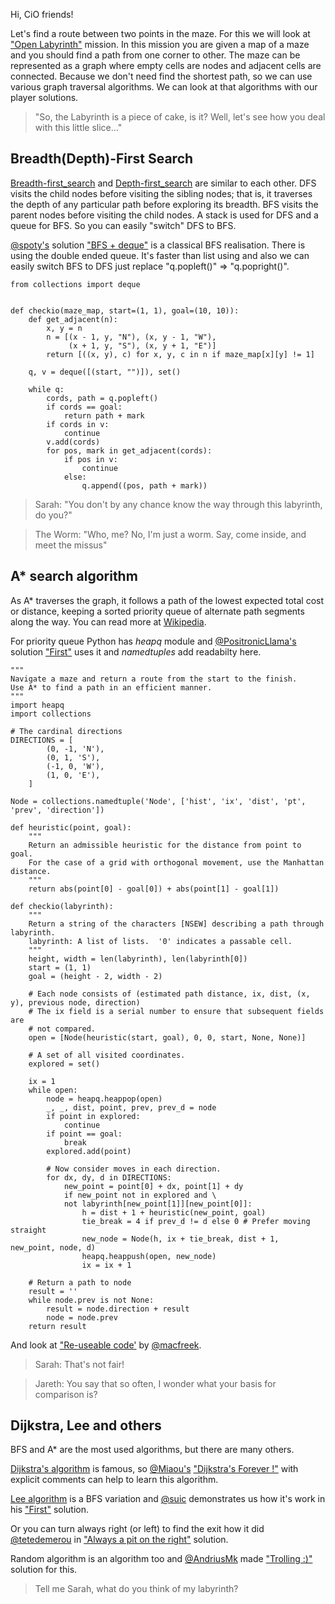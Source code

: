 Hi, CiO friends!

Let's find a route between two points in the maze. 
For this we will look at ["Open Labyrinth"][open-labyrinth] mission.
In this mission you are given a map of a maze and you should find a path from one corner to other.
The maze can be represented as a graph where empty cells are nodes and adjacent cells are connected.
Because we don't need find the shortest path, so we can use various graph traversal algorithms.
We can look at that algorithms with our player solutions. 

> "So, the Labyrinth is a piece of cake, is it? Well, let's see how you deal with this little slice..."
 
## Breadth(Depth)-First Search

[Breadth-first_search](http://en.wikipedia.org/wiki/Graph_traversal#Breadth-first_search)
and [Depth-first_search](http://en.wikipedia.org/wiki/Graph_traversal#Depth-first_search)
are similar to each other.
DFS visits the child nodes before visiting the sibling nodes;
that is, it traverses the depth of any particular path before exploring its breadth.
BFS visits the parent nodes before visiting the child nodes.
A stack is used for DFS and a queue for BFS. So you can easily "switch" DFS to BFS.

[@spoty's][spoty] solution ["BFS + deque"][bfs-spoty] is a classical BFS realisation.
There is using the double ended queue. It's faster than list using and also we can
easily switch BFS to DFS just replace "q.popleft()" => "q.popright()".

```
from collections import deque
​
​
def checkio(maze_map, start=(1, 1), goal=(10, 10)):
    def get_adjacent(n):
        x, y = n
        n = [(x - 1, y, "N"), (x, y - 1, "W"),
             (x + 1, y, "S"), (x, y + 1, "E")]
        return [((x, y), c) for x, y, c in n if maze_map[x][y] != 1]
​
    q, v = deque([(start, "")]), set()
​
    while q:
        cords, path = q.popleft()
        if cords == goal:
            return path + mark
        if cords in v:
            continue
        v.add(cords)
        for pos, mark in get_adjacent(cords):
            if pos in v:
                continue
            else:
                q.append((pos, path + mark))
```

> Sarah: "You don't by any chance know the way through this labyrinth, do you?"

> The Worm: "Who, me? No, I'm just a worm. Say, come inside, and meet the missus"

## A\* search algorithm

As A* traverses the graph, it follows a path of the lowest expected total cost or distance,
keeping a sorted priority queue of alternate path segments along the way.
You can read more at [Wikipedia](http://en.wikipedia.org/wiki/A*_search_algorithm).

For priority queue Python has _heapq_ module and [@PositronicLlama's][PositronicLlama] solution
["First"][first-PositronicLlama] uses it and _namedtuples_ add readabilty here.

```
"""
Navigate a maze and return a route from the start to the finish.
Use A* to find a path in an efficient manner.
"""
import heapq
import collections
​
# The cardinal directions
DIRECTIONS = [
        (0, -1, 'N'),
        (0, 1, 'S'),
        (-1, 0, 'W'),
        (1, 0, 'E'),
    ]
​
Node = collections.namedtuple('Node', ['hist', 'ix', 'dist', 'pt', 'prev', 'direction'])
​
def heuristic(point, goal):
    """
    Return an admissible heuristic for the distance from point to goal.
    For the case of a grid with orthogonal movement, use the Manhattan distance.
    """
    return abs(point[0] - goal[0]) + abs(point[1] - goal[1])
​
def checkio(labyrinth):
    """
    Return a string of the characters [NSEW] describing a path through labyrinth.
    labyrinth: A list of lists.  '0' indicates a passable cell.
    """
    height, width = len(labyrinth), len(labyrinth[0])
    start = (1, 1)
    goal = (height - 2, width - 2)
    
    # Each node consists of (estimated path distance, ix, dist, (x, y), previous node, direction)
    # The ix field is a serial number to ensure that subsequent fields are
    # not compared.
    open = [Node(heuristic(start, goal), 0, 0, start, None, None)]
    
    # A set of all visited coordinates.
    explored = set()
    
    ix = 1
    while open:
        node = heapq.heappop(open)
        _, _, dist, point, prev, prev_d = node
        if point in explored:
            continue
        if point == goal:
            break
        explored.add(point)
        
        # Now consider moves in each direction.
        for dx, dy, d in DIRECTIONS:
            new_point = point[0] + dx, point[1] + dy
            if new_point not in explored and \
            not labyrinth[new_point[1]][new_point[0]]:
                h = dist + 1 + heuristic(new_point, goal)
                tie_break = 4 if prev_d != d else 0 # Prefer moving straight
                new_node = Node(h, ix + tie_break, dist + 1, new_point, node, d)
                heapq.heappush(open, new_node)
                ix = ix + 1
​
    # Return a path to node
    result = ''
    while node.prev is not None:
        result = node.direction + result
        node = node.prev
    return result
```

And look at ["Re-useable code'][macfreek-re-useable-code] by [@macfreek][macfreek].

> Sarah: That's not fair!

> Jareth: You say that so often, I wonder what your basis for comparison is?

## Dijkstra, Lee and others

BFS and A* are the most used algorithms, but there are many others.

[Dijkstra's algorithm](http://en.wikipedia.org/wiki/Dijkstra%27s_algorithm) is famous, so 
[@Miaou's][Miaou] ["Dijkstra's Forever !"][Miaou-dijkstras-forever] with explicit comments
can help to learn this algorithm.

[Lee algorithm](http://en.wikipedia.org/wiki/Lee_algorithm) is a BFS variation and 
[@suic][suic] demonstrates us how it's work in his ["First"][suic-first] solution.

Or you can turn always right (or left) to find the exit how it did
[@tetedemerou][tetedemerou] in ["Always a pit on the right"][tetedemerou-always-a-pit-on-the-right]
solution.

Random algorithm is an algorithm too and [@AndriusMk][AndriusMk] made
["Trolling :)"][AndriusMk-trolling] solution for this.

> Tell me Sarah, what do you think of my labyrinth?










<!---------------------------------->

[open-labyrinth]: http://www.checkio.org/mission/open-labyrinth/share/574bd1ded68c9705c5d6f07c6206be12/


[spoty]: http://www.checkio.org/user/spoty/
[PositronicLlama]: http://www.checkio.org/user/PositronicLlama/
[macfreek]: http://www.checkio.org/user/macfreek/
[Miaou]: http://www.checkio.org/user/Miaou/
[tetedemerou]: http://www.checkio.org/user/tetedemerou/
[suic]: http://www.checkio.org/user/suic/
[AndriusMk]: http://www.checkio.org/user/AndriusMk/


[bfs-spoty]: http://www.checkio.org/mission/open-labyrinth/publications/spoty/python-3/bfs-deque/share/df7f7cbb8228331c2346f853b79213c1/
[first-PositronicLlama]: http://www.checkio.org/mission/open-labyrinth/publications/PositronicLlama/python-3/first/share/dbdb1ff0ed90f3263a4b5fe98c6a282e/
[macfreek-re-useable-code]: http://www.checkio.org/mission/open-labyrinth/publications/macfreek/python-3/re-useable-code/share/3e8556d514ca04502facb316b41ff49d/
[tetedemerou-always-a-pit-on-the-right]: http://www.checkio.org/mission/open-labyrinth/publications/tetedemerou/python-3/always-a-pit-on-the-right/share/6f64e86a6bb7339c2782189f87d7ffa6/
[Miaou-dijkstras-forever]: http://www.checkio.org/mission/open-labyrinth/publications/Miaou/python-3/dijkstras-forever/share/abaade79d059202db1ded8fa4f9c02a4/
[suic-first]: http://www.checkio.org/mission/open-labyrinth/publications/suic/python-3/first/share/fe73ad8b279d7e7d250bccf2ddd8d60e/
[AndriusMk-trolling]: http://www.checkio.org/mission/open-labyrinth/publications/AndriusMk/python-27/trolling/share/c4a145933e55940992a5e0432258a1c0/